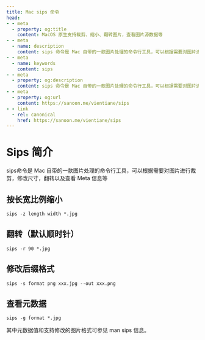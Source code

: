 ```yaml
---
title: Mac sips 命令
head:
- - meta
  - property: og:title
    content: MacOS 原生支持裁剪、缩小、翻转图片，查看图片源数据等
- - meta
  - name: description
    content: sips 命令是 Mac 自带的一款图片处理的命令行工具，可以根据需要对图片进行裁剪，修改尺寸，翻转以及查看Meta信息等
- - meta
  - name: keywords
    content: sips
- - meta
  - property: og:description
    content: sips 命令是 Mac 自带的一款图片处理的命令行工具，可以根据需要对图片进行裁剪，修改尺寸，翻转以及查看Meta信息等
- - meta
  - property: og:url
    content: https://sanoon.me/vientiane/sips
- - link
  - rel: canonical
    href: https://sanoon.me/vientiane/sips
---
```


# Sips 简介

sips命令是 Mac 自带的一款图片处理的命令行工具，可以根据需要对图片进行裁剪，修改尺寸，翻转以及查看 Meta 信息等

## 按长宽比例缩小

```
sips -z length width *.jpg
```

## 翻转（默认顺时针）

```
sips -r 90 *.jpg
```

## 修改后缀格式

```
sips -s format png xxx.jpg --out xxx.png
```

## 查看元数据

```
sips -g format *.jpg
```

其中元数据值和支持修改的图片格式可参见 man sips 信息。
    
